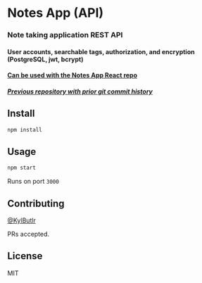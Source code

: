 # Notes App (API)
### Note taking application REST API
#### User accounts, searchable tags, authorization, and encryption (PostgreSQL, jwt, bcrypt) 
#### [Can be used with the Notes App React repo](https://github.com/kylbutlr/notes-app-react)
##### [Previous repository with prior git commit history](https://github.com/kylbutlr/notes-app)

## Install

```bash
npm install
```

## Usage

```bash
npm start
```

Runs on port `3000`

## Contributing

[@KylButlr](https://github.com/kylbutlr)

PRs accepted.

## License

MIT
